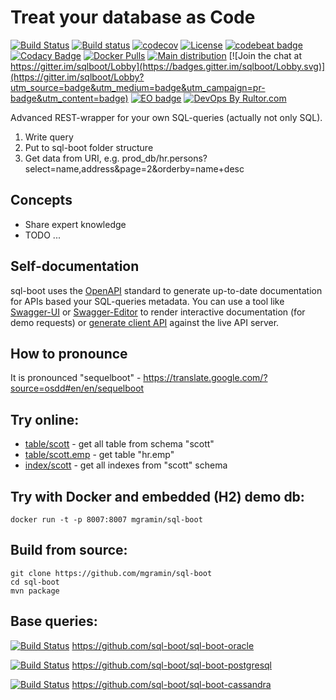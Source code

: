 # Treat your database as Code

[![Build Status](https://travis-ci.org/sql-boot/sql-boot.svg?branch=master)](https://travis-ci.org/sql-boot/sql-boot)
[![Build status](https://ci.appveyor.com/api/projects/status/vy096ig84cymr8ir?svg=true)](https://ci.appveyor.com/project/mgramin/sql-boot-hffyc)
[![codecov](https://codecov.io/gh/sql-boot/sql-boot/branch/master/graph/badge.svg)](https://codecov.io/gh/sql-boot/sql-boot)
[![License](https://img.shields.io/badge/license-MIT-green.svg)](https://github.com/sql-boot/sql-boot/blob/master/LICENSE)
[![codebeat badge](https://codebeat.co/badges/5f90d946-b2a2-46fe-8951-99f354b3a8e9)](https://codebeat.co/projects/github-com-mgramin-sql-boot-master)
[![Codacy Badge](https://api.codacy.com/project/badge/Grade/97169221af6f4b73a5974a6a5c82cd60)](https://www.codacy.com/app/mgramin/sql-boot?utm_source=github.com&amp;utm_medium=referral&amp;utm_content=mgramin/sql-boot&amp;utm_campaign=Badge_Grade)
[![Docker Pulls](https://img.shields.io/docker/pulls/mgramin/sql-boot.svg)](https://hub.docker.com/r/mgramin/sql-boot/)
[![Main distribution](https://img.shields.io/badge/zip-download-brightgreen.svg)](https://github.com/sql-boot/sql-boot/releases/latest)
[![Join the chat at https://gitter.im/sqlboot/Lobby](https://badges.gitter.im/sqlboot/Lobby.svg)](https://gitter.im/sqlboot/Lobby?utm_source=badge&utm_medium=badge&utm_campaign=pr-badge&utm_content=badge)
[![EO badge](https://www.elegantobjects.org/badge.svg)](https://www.elegantobjects.org/)
[![DevOps By Rultor.com](http://www.rultor.com/b/sql-boot/sql-boot)](http://www.rultor.com/p/sql-boot/sql-boot)

Advanced REST-wrapper for your own SQL-queries (actually not only SQL).

1. Write query
2. Put to sql-boot folder structure
3. Get data from URI, e.g. prod_db/hr.persons?select=name,address&page=2&orderby=name+desc


Concepts
--------
- Share expert knowledge
- TODO ...


Self-documentation
------------------
sql-boot uses the [OpenAPI](https://github.com/OAI/OpenAPI-Specification) standard to generate up-to-date documentation for APIs based your SQL-queries metadata.
You can use a tool like [Swagger-UI](https://github.com/swagger-api/swagger-ui) or [Swagger-Editor](https://github.com/swagger-api/swagger-editor) to render interactive documentation (for demo requests) or [generate client API](https://github.com/swagger-api/swagger-codegen) against the live API server.


How to pronounce
----------------
It is pronounced "sequelboot" - https://translate.google.com/?source=osdd#en/en/sequelboot


Try online:
-----------------------
- [table/scott](http://217.73.63.31:8007/api/oracle/headers/table/scott) - get all table from schema "scott"
- [table/scott.emp](http://217.73.63.31:8007/api/oracle/headers/table/scott.emp) - get table "hr.emp"
- [index/scott](http://217.73.63.31:8007/api/oracle/headers/index/scott) - get all indexes from "scott" schema


Try with Docker and embedded (H2) demo db:
------------------------------------------
```
docker run -t -p 8007:8007 mgramin/sql-boot
```


Build from source:
------------------
```
git clone https://github.com/mgramin/sql-boot
cd sql-boot
mvn package
```


Base queries:
--------------------
[![Build Status](https://travis-ci.org/sql-boot/sql-boot-oracle.svg?branch=master)](https://travis-ci.org/sql-boot/sql-boot-oracle)
https://github.com/sql-boot/sql-boot-oracle

[![Build Status](https://travis-ci.org/sql-boot/sql-boot-postgresql.svg?branch=master)](https://travis-ci.org/sql-boot/sql-boot-postgresql)
https://github.com/sql-boot/sql-boot-postgresql


[![Build Status](https://travis-ci.org/sql-boot/sql-boot-cassandra.svg?branch=master)](https://travis-ci.org/sql-boot/sql-boot-cassandra)
https://github.com/sql-boot/sql-boot-cassandra
